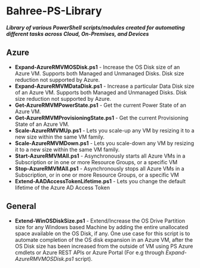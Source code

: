 # Bahree-PS-Library

_**Library of various PowerShell scripts/modules created for automating different tasks across Cloud, On-Premises, and Devices**_

## Azure

- **Expand-AzureRMVMOSDisk.ps1** - Increase the OS Disk size of an Azure VM. Supports both Managed and Unmanaged Disks. Disk size reduction not supported by Azure.
- **Expand-AzureRMVMDataDisk.ps1** - Increase a particular Data Disk size of an Azure VM. Supports both Managed and Unmanaged Disks. Disk size reduction not supported by Azure.
- **Get-AzureRMVMPowerState.ps1** - Get the current Power State of an Azure VM.
- **Get-AzureRMVMProvisioningState.ps1** - Get the current Provisioning State of an Azure VM.
- **Scale-AzureRMVMUp.ps1** - Lets you scale-up any VM by resizing it to a new size within the same VM family.
- **Scale-AzureRMVMDown.ps1** - Lets you scale-down any VM by resizing it to a new size within the same VM family.
- **Start-AzureRMVMAll.ps1** - Asynchronously starts all Azure VMs in a Subscription or in one or more Resource Groups, or a specific VM
- **Stop-AzureRMVMAll.ps1** - Asynchronously stops all Azure VMs in a Subscription, or in one or more Resource Groups, or a specific VM
- **Extend-AADAccessTokenLifetime.ps1** - Lets you change the default lifetime of the Azure AD Access Token

## General

- **Extend-WinOSDiskSize.ps1** - Extend/Increase the OS Drive Partition size for any Windows based Machine by adding the entire unallocated space available on the OS Disk, if any. One use case for this script is to automate completion of the OS disk expansion in an Azure VM, after the OS Disk size has been increased from the outside of VM using PS Azure cmdlets or Azure REST APIs or Azure Portal (For e.g through _Expand-AzureRMVMOSDisk.ps1_ script).